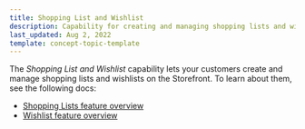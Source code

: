 ```yaml
---
title: Shopping List and Wishlist
description: Capability for creating and managing shopping lists and wishlists.
last_updated: Aug 2, 2022
template: concept-topic-template
---
```


The *Shopping List and Wishlist* capability lets your customers create and manage shopping lists and wishlists on the Storefront. To learn about them, see the following docs:

* [Shopping Lists feature overview](/docs/pbc/all/shopping-list-and-wishlist/{{page.version}}/base-shop/shopping-lists-feature-overview/shopping-lists-feature-overview.html)
* [Wishlist feature overview](/docs/pbc/all/shopping-list-and-wishlist/{{page.version}}/base-shop/wishlist-feature-overview.html)
